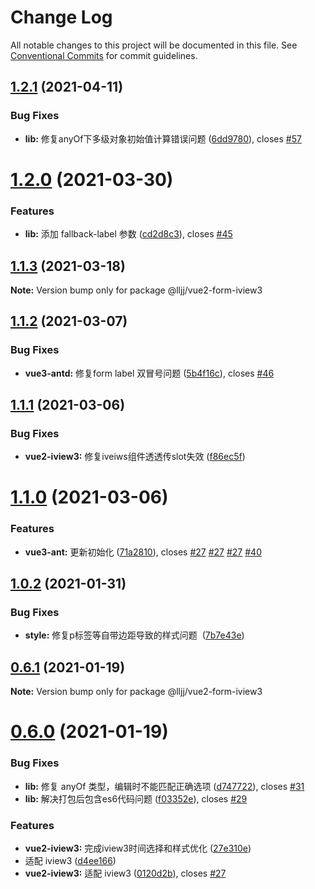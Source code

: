 # Change Log

All notable changes to this project will be documented in this file.
See [Conventional Commits](https://conventionalcommits.org) for commit guidelines.

## [1.2.1](https://github.com/lljj-x/vue-json-schema-form/compare/v1.2.0...v1.2.1) (2021-04-11)


### Bug Fixes

* **lib:** 修复anyOf下多级对象初始值计算错误问题 ([6dd9780](https://github.com/lljj-x/vue-json-schema-form/commit/6dd97804573aa55001c2715da4a6ffcc5ee897b9)), closes [#57](https://github.com/lljj-x/vue-json-schema-form/issues/57)





# [1.2.0](https://github.com/lljj-x/vue-json-schema-form/compare/v1.1.3...v1.2.0) (2021-03-30)


### Features

* **lib:** 添加 fallback-label 参数 ([cd2d8c3](https://github.com/lljj-x/vue-json-schema-form/commit/cd2d8c3ed72b9bc03e44eb5b86eb1b18fe67c34c)), closes [#45](https://github.com/lljj-x/vue-json-schema-form/issues/45)





## [1.1.3](https://github.com/lljj-x/vue-json-schema-form/compare/v1.1.2...v1.1.3) (2021-03-18)

**Note:** Version bump only for package @lljj/vue2-form-iview3





## [1.1.2](https://github.com/lljj-x/vue-json-schema-form/compare/v1.1.1...v1.1.2) (2021-03-07)


### Bug Fixes

* **vue3-antd:** 修复form label 双冒号问题 ([5b4f16c](https://github.com/lljj-x/vue-json-schema-form/commit/5b4f16c3c1a4f4b784c2fd5c1fbe7eec40cf8d7b)), closes [#46](https://github.com/lljj-x/vue-json-schema-form/issues/46)





## [1.1.1](https://github.com/lljj-x/vue-json-schema-form/compare/v1.1.0...v1.1.1) (2021-03-06)


### Bug Fixes

* **vue2-iview3:** 修复iveiws组件透透传slot失效 ([f86ec5f](https://github.com/lljj-x/vue-json-schema-form/commit/f86ec5f77f98a40ee31989cf6e554504059b910d))





# [1.1.0](https://github.com/lljj-x/vue-json-schema-form/compare/v1.0.2...v1.1.0) (2021-03-06)


### Features

* **vue3-ant:** 更新初始化 ([71a2810](https://github.com/lljj-x/vue-json-schema-form/commit/71a281045af11f215333050396aa546dd5e78b88)), closes [#27](https://github.com/lljj-x/vue-json-schema-form/issues/27) [#27](https://github.com/lljj-x/vue-json-schema-form/issues/27) [#27](https://github.com/lljj-x/vue-json-schema-form/issues/27) [#40](https://github.com/lljj-x/vue-json-schema-form/issues/40)





## [1.0.2](https://github.com/lljj-x/vue-json-schema-form/compare/v1.0.1...v1.0.2) (2021-01-31)


### Bug Fixes

* **style:** 修复p标签等自带边距导致的样式问题  ([7b7e43e](https://github.com/lljj-x/vue-json-schema-form/commit/7b7e43eaa06c14a436b34c38d6d69aad27d67512))





## [0.6.1](https://github.com/lljj-x/vue-json-schema-form/compare/v0.6.0...v0.6.1) (2021-01-19)

**Note:** Version bump only for package @lljj/vue2-form-iview3





# [0.6.0](https://github.com/lljj-x/vue-json-schema-form/compare/v0.5.0...v0.6.0) (2021-01-19)


### Bug Fixes

* **lib:** 修复 anyOf 类型，编辑时不能匹配正确选项 ([d747722](https://github.com/lljj-x/vue-json-schema-form/commit/d7477227d004e47c2b186c3eb956e4c83d7077ad)), closes [#31](https://github.com/lljj-x/vue-json-schema-form/issues/31)
* **lib:** 解决打包后包含es6代码问题 ([f03352e](https://github.com/lljj-x/vue-json-schema-form/commit/f03352eb129c45963ad41e3e91eebe102c303913)), closes [#29](https://github.com/lljj-x/vue-json-schema-form/issues/29)


### Features

* **vue2-iview3:** 完成iview3时间选择和样式优化 ([27e310e](https://github.com/lljj-x/vue-json-schema-form/commit/27e310e298498ee5a2466f4d6c7d4153ad8b9777))
* 适配 iview3 ([d4ee166](https://github.com/lljj-x/vue-json-schema-form/commit/d4ee166a7dd71bb9a840525f4eb15c4fdc97f11d))
* **vue2-iview3:** 适配 iview3 ([0120d2b](https://github.com/lljj-x/vue-json-schema-form/commit/0120d2b9a265cf0bffee099c2d4974c883c08a25)), closes [#27](https://github.com/lljj-x/vue-json-schema-form/issues/27)

